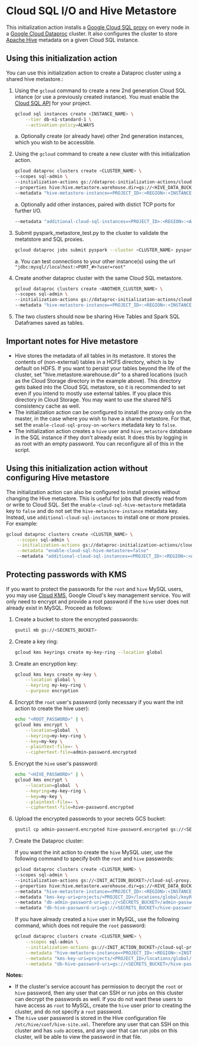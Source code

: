 # Cloud SQL I/O and Hive Metastore

This initialization action installs a [Google Cloud SQL proxy](https://cloud.google.com/sql/docs/sql-proxy) on every node in a [Google Cloud Dataproc](https://cloud.google.com/dataproc) cluster. It also configures the cluster to store [Apache Hive](https://hive.apache.org) metadata on a given Cloud SQL instance.

## Using this initialization action

You can use this initialization action to create a Dataproc cluster using a shared hive metastore.:

1. Using the `gcloud` command to create a new 2nd generation Cloud SQL intance (or use a previously created instance). You must enable the [Cloud SQL API](https://console.cloud.google.com/apis/library/sqladmin.googleapis.com/?q=sql) for your project.

    ```bash
    gcloud sql instances create <INSTANCE_NAME> \
        --tier db-n1-standard-1 \
        --activation-policy=ALWAYS
    ```
    a. Optionally create (or already have) other 2nd generation instances, which you wish to be accessible.

1. Using the `gcloud` command to create a new cluster with this initialization action.

    ```bash
    gcloud dataproc clusters create <CLUSTER_NAME> \
    --scopes sql-admin \
    --initialization-actions gs://dataproc-initialization-actions/cloud-sql-proxy/cloud-sql-proxy.sh \
    --properties hive:hive.metastore.warehouse.dir=gs://<HIVE_DATA_BUCKET>/hive-warehouse \
    --metadata "hive-metastore-instance=<PROJECT_ID>:<REGION>:<INSTANCE_NAME>"
    ```
    a. Optionally add other instances, paired with distict TCP ports for further I/O.

    ```bash
    --metadata "additional-cloud-sql-instances=<PROJECT_ID>:<REGION>:<ANOTHER_INSTANCE_NAME>=tcp<PORT_#>[,...]"
    ```

1. Submit pyspark_metastore_test.py to the cluster to validate the metatstore and SQL proxies.
    ```bash
    gcloud dataproc jobs submit pyspark --cluster <CLUSTER_NAME> pyspark_metastore_test.py
    ```
    a. You can test connections to your other instance(s) using the url `"jdbc:mysql//localhost:<PORT_#>?user=root"`

1. Create another dataproc cluster with the same Cloud SQL metastore.
    ```bash
    gcloud dataproc clusters create <ANOTHER_CLUSTER_NAME> \
    --scopes sql-admin \
    --initialization-actions gs://dataproc-initialization-actions/cloud-sql-proxy/cloud-sql-proxy.sh \
    --metadata "hive-metastore-instance=<PROJECT_ID>:<REGION>:<INSTANCE_NAME>"
    ```

1. The two clusters should now be sharing Hive Tables and Spark SQL Dataframes saved as tables.

## Important notes for Hive metastore

* Hive stores the metadata of all tables in its metastore. It stores the contents of (non-external) tables in a HCFS directory, which is by default on HDFS. If you want to persist your tables beyond the life of the cluster, set "hive.metastore.warehouse.dir" to a shared locations (such as the Cloud Storage directory in the example above). This directory gets baked into the Cloud SQL metastore, so it is recommended to set even if you intend to mostly use external tables. If you place this directory in Cloud Storage. You may want to use the shared NFS consistency cache as well.
* The initialization action can be configured to install the proxy only on the master, in the case where you wish to have a shared metastore. For that, set the `enable-cloud-sql-proxy-on-workers` metadata key to `false`.
* The initialization action creates a `hive` user and `hive_metastore` database in the SQL instance if they don't already exist. It does this by logging in as root with an empty password. You can reconfigure all of this in the script.

## Using this initialization action without configuring Hive metastore

The initialization action can also be configured to install proxies without changing the Hive metastore. This is useful for jobs that directly read from or write to Cloud SQL. Set the `enable-cloud-sql-hive-metastore` metadata key to `false` and do not set the `hive-metastore-instance` metadata key. Instead, use `additional-cloud-sql-instances` to install one or more proxies. For example:

```bash
gcloud dataproc clusters create <CLUSTER_NAME> \
    --scopes sql-admin \
    --initialization-actions gs://dataproc-initialization-actions/cloud-sql-proxy/cloud-sql-proxy.sh \
    --metadata "enable-cloud-sql-hive-metastore=false"
    --metadata "additional-cloud-sql-instances=<PROJECT_ID>:<REGION>:<ANOTHER_INSTANCE_NAME>
```

## Protecting passwords with KMS

If you want to protect the passwords for the `root` and `hive` MySQL users, you may use [Cloud KMS](https://cloud.google.com/kms/),
Google Cloud's key management service. You will only need to encrypt and provide a root password if the `hive` user does not already exist in MySQL. Proceed as follows:

1. Create a bucket to store the encrypted passwords:

    ```bash
    gsutil mb gs://<SECRETS_BUCKET>
    ```

2. Create a key ring:

    ```bash
    gcloud kms keyrings create my-key-ring --location global
    ```

3. Create an encryption key:

    ```bash
    gcloud kms keys create my-key \
        --location global \
        --keyring my-key-ring \
        --purpose encryption
    ```

4. Encrypt the `root` user's password (only necessary if you want the init action to create the hive user):

    ```bash
    echo "<ROOT_PASSWORD>" | \
    gcloud kms encrypt \
        --location=global  \
        --keyring=my-key-ring \
        --key=my-key \
        --plaintext-file=- \
        --ciphertext-file=admin-password.encrypted
    ```

5. Encrypt the `hive` user's password:

    ```bash
    echo "<HIVE_PASSWORD>" | \
    gcloud kms encrypt \
        --location=global  \
        --keyring=my-key-ring \
        --key=my-key \
        --plaintext-file=- \
        --ciphertext-file=hive-password.encrypted
    ```

6. Upload the encrypted passwords to your secrets GCS bucket:

    ```bash
    gsutil cp admin-password.encrypted hive-password.encrypted gs://<SECRETS_BUCKET>
    ```

7. Create the Dataproc cluster:

    If you want the init action to create the `hive` MySQL user, use the following command to specify both the `root` and `hive` passwords:

    ```bash
    gcloud dataproc clusters create <CLUSTER_NAME> \
    --scopes sql-admin \
    --initialization-actions gs://<INIT_ACTION_BUCKET>/cloud-sql-proxy.sh \
    --properties hive:hive.metastore.warehouse.dir=gs://<HIVE_DATA_BUCKET>/hive-warehouse \
    --metadata "hive-metastore-instance=<PROJECT_ID>:<REGION>:<INSTANCE_NAME>" \
    --metadata "kms-key-uri=projects/<PROJECT_ID>/locations/global/keyRings/my-key-ring/cryptoKeys/my-key" \
    --metadata "db-admin-password-uri=gs://<SECRETS_BUCKET>/admin-password.encrypted" \
    --metadata "db-hive-password-uri=gs://<SECRETS_BUCKET>/hive-password.encrypted"
    ```

    If you have already created a `hive` user in MySQL, use the following command, which does not require the `root` password:

    ```bash
    gcloud dataproc clusters create <CLUSTER_NAME> \
        --scopes sql-admin \
        --initialization-actions gs://<INIT_ACTION_BUCKET>/cloud-sql-proxy.sh \
        --metadata "hive-metastore-instance=<PROJECT_ID>:<REGION>:<INSTANCE_NAME>" \
        --metadata "kms-key-uri=projects/<PROJECT_ID>/locations/global/keyRings/my-key-ring/cryptoKeys/my-key" \
        --metadata "db-hive-password-uri=gs://<SECRETS_BUCKET>/hive-password.encrypted"
    ```

**Notes:**

* If the cluster's service account has permission to decrypt the `root` or `hive` password, then any user that
  can SSH or run jobs on this cluster can decrypt the passwords as well. If you do not want these users to have access as `root` to MySQL, create the `hive` user prior to creating the cluster, and do not specify a `root` password.
* The `hive` user password is stored in the Hive configuration file `/etc/hive/conf/hive-site.xml`.
  Therefore any user that can SSH on this cluster and has `sudo` access, and any user that can run
  jobs on this cluster, will be able to view the password in that file.
